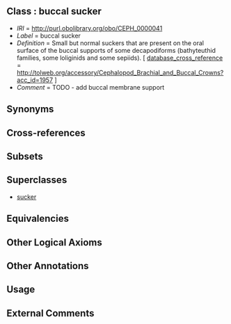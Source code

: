 
## Class : buccal sucker

 * *IRI* = http://purl.obolibrary.org/obo/CEPH_0000041
 * *Label* = buccal sucker
 * *Definition* = Small but normal suckers that are present on the oral surface of the buccal supports of some decapodiforms (bathyteuthid families, some loliginids and some sepiids). [ [database_cross_reference](../../ef/oboInOwl#hasDbXref.md) = http://tolweb.org/accessory/Cephalopod_Brachial_and_Buccal_Crowns?acc_id=1957 ]
 * *Comment* = TODO - add buccal membrane support

## Synonyms


## Cross-references


## Subsets


## Superclasses

 * [sucker](../../CEPH/48/CEPH_0000248.md)

## Equivalencies


## Other Logical Axioms


## Other Annotations


## Usage


## External Comments

